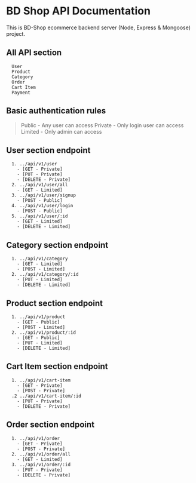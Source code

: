 # BD Shop API Documentation

This is BD-Shop ecommerce backend server (Node, Express & Mongoose) project.

## All API section

```
  User
  Product
  Category
  Order
  Cart Item
  Payment
```

## Basic authentication rules

> Public - Any user can access
> Private - Only login user can access
> Limited - Only admin can access

## User section endpoint

```
  1. ../api/v1/user
    - [GET - Private]
    - [PUT - Private]
    - [DELETE - Private]
  2. ../api/v1/user/all
    - [GET - Limited]
  3. ../api/v1/user/signup
    - [POST - Public]
  4. ../api/v1/user/login
    - [POST - Public]
  5. ../api/v1/user/:id
    - [GET - Limited]
    - [DELETE - Limited]
```

## Category section endpoint

```
  1. ../api/v1/category
    - [GET - Limited]
    - [POST - Limited]
  2. ../api/v1/category/:id
    - [PUT - Limited]
    - [DELETE - Limited]
```

## Product section endpoint

```
  1. ../api/v1/product
    - [GET - Public]
    - [POST - Limited]
  2. ../api/v1/product/:id
    - [GET - Public]
    - [PUT - Limited]
    - [DELETE - Limited]
```

## Cart Item section endpoint

```
  1. ../api/v1/cart-item
    - [GET - Private]
    - [POST - Private]
  .2 ../api/v1/cart-item/:id
    - [PUT - Private]
    - [DELETE - Private]
```

## Order section endpoint

```
  1. ../api/v1/order
    - [GET - Private]
    - [POST - Private]
  2. ../api/v1/order/all
    - [GET - Limited]
  3. ../api/v1/order/:id
    - [PUT - Private]
    - [DELETE - Private]
```
